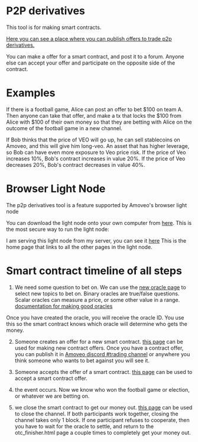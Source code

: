 P2P derivatives
========

This tool is for making smart contracts.

[Here you can see a place where you can publish offers to trade p2p derivatives.](http://139.59.144.76:8090/main.html)

You can make a offer for a smart contract, and post it to a forum.
Anyone else can accept your offer and participate on the opposite side of the contract.

Examples
========

If there is a football game, Alice can post an offer to bet $100 on team A. Then anyone can take that offer, and make a tx that locks the $100 from Alice with $100 of their own money so that they are betting with Alice on the outcome of the football game in a new channel.

If Bob thinks that the price of VEO will go up, he can sell stablecoins on Amoveo, and this will give him long-veo. An asset that has higher leverage, so Bob can have even more exposure to Veo price risk.
If the price of Veo increases 10%, Bob's contract increases in value 20%.
If the price of Veo decreases 20%, Bob's contract decreases in value 40%.

Browser Light Node
========

The p2p derivatives tool is a feature supported by Amoveo's browser light node

You can download the light node onto your own computer from [here](https://github.com/zack-bitcoin/light-node-amoveo). This is the most secure way to run the light node:

I am serving this light node from my server, you can see it [here](http://139.59.144.76:8080/home.html) This is the home page that links to all the other pages in the light node.


Smart contract timeline of all steps
========

1) We need some question to bet on. We can use the [new oracle page](http://139.59.144.76:8080/new_oracle.html) to select new topics to bet on. Binary oracles are true/false questions. Scalar oracles can measure a price, or some other value in a range. [documentation for making good oracles](../basics/using_oracle.md)

Once you have created the oracle, you will receive the oracle ID. You use this so the smart contract knows which oracle will determine who gets the money.

2) Someone creates an offer for a new smart contract.
[this page](http://139.59.144.76:8080/otc_derivatives.html) can be used for making new contract offers. Once you have a contract offer, you can publish it in [Amoveo discord #trading channel](https://discord.gg/xJQcVaT) or anywhere you think someone who wants to bet against you will see it.

3) Someone accepts the offer of a smart contract.
[this page](http://139.59.144.76:8080/otc_listener.html) can be used to accept a smart contract offer.

4) the event occurs. Now we know who won the football game or election, or whatever we are betting on.

5) we close the smart contract to get our money out.
[this page](http://139.59.144.76:8080/otc_finisher.html) can be used to close the channel.
If both participants work together, closing the channel takes only 1 block.
If one participant refuses to cooperate, then you have to wait for the oracle to settle, and return to the otc_finisher.html page a couple times to completely get your money out.

